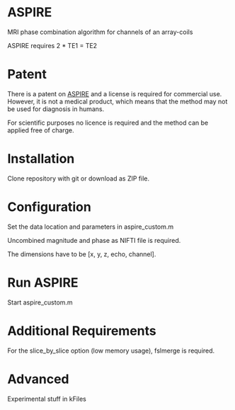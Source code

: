 # ASPIRE
MRI phase combination algorithm for channels of an array-coils

ASPIRE requires 2 * TE1 = TE2

# Patent
There is a patent on [ASPIRE](https://patents.google.com/patent/US10605885B2/en) and a license is required for commercial use.
However, it is not a medical product, which means that the method may not be used for diagnosis in humans.

For scientific purposes no licence is required and the method can be applied free of charge.

# Installation
Clone repository with git or download as ZIP file.

# Configuration
Set the data location and parameters in aspire_custom.m

Uncombined magnitude and phase as NIFTI file is required.

The dimensions have to be [x, y, z, echo, channel].

# Run ASPIRE
Start aspire_custom.m

# Additional Requirements
For the slice_by_slice option (low memory usage), fslmerge is required.

# Advanced
Experimental stuff in kFiles

